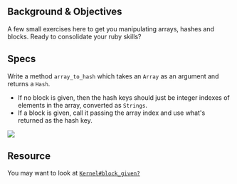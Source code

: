 ## Background & Objectives

A few small exercises here to get you manipulating arrays, hashes and blocks. Ready to consolidate your ruby skills?

## Specs

Write a method `array_to_hash` which takes an `Array` as an argument
and returns a `Hash`.

- If no block is given, then the hash keys should just be integer indexes of elements in the array, converted as `Strings`.
- If a block is given, call it passing the array index and use what's returned as the hash key.

![](https://raw.githubusercontent.com/lewagon/fullstack-images/master/ruby/array_to_hash.png)

## Resource

You may want to look at [`Kernel#block_given?`](http://ruby-doc.org/core/Kernel.html#method-i-block_given-3F)
